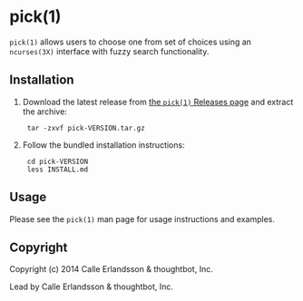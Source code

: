 pick(1)
=======

`pick(1)` allows users to choose one from set of choices using an
`ncurses(3X)` interface with fuzzy search functionality.

Installation
------------

1. Download the latest release from [the `pick(1)` Releases
   page](https://github.com/thoughtbot/pick/releases) and extract the archive:

        tar -zxvf pick-VERSION.tar.gz

2. Follow the bundled installation instructions:

        cd pick-VERSION
        less INSTALL.md

Usage
-----

Please see the `pick(1)` man page for usage instructions and examples.

Copyright
---------

Copyright (c) 2014 Calle Erlandsson & thoughtbot, Inc.

Lead by Calle Erlandsson & thoughtbot, Inc.
